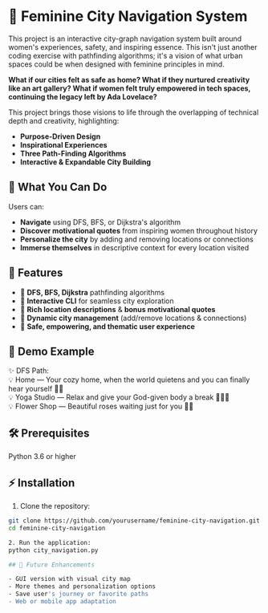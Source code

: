 # 🌸 Feminine City Navigation System

This project is an interactive city-graph navigation system built around women's experiences, safety, and inspiring essence. This isn't just another coding exercise with pathfinding algorithms; it's a vision of what urban spaces could be when designed with feminine principles in mind.

**What if our cities felt as safe as home? What if they nurtured creativity like an art gallery? What if women felt truly empowered in tech spaces, continuing the legacy left by Ada Lovelace?**

This project brings those visions to life through the overlapping of technical depth and creativity, highlighting:

- **Purpose-Driven Design** 
- **Inspirational Experiences**
- **Three Path-Finding Algorithms** 
- **Interactive & Expandable City Building**

## 🚀 What You Can Do

Users can:
- **Navigate** using DFS, BFS, or Dijkstra's algorithm
- **Discover motivational quotes** from inspiring women throughout history
- **Personalize the city** by adding and removing locations or connections
- **Immerse themselves** in descriptive context for every location visited

## 🌟 Features

- 🌸 **DFS, BFS, Dijkstra** pathfinding algorithms
- 🌸 **Interactive CLI** for seamless city exploration  
- 🌸 **Rich location descriptions** & **bonus motivational quotes**
- 🌸 **Dynamic city management** (add/remove locations & connections)
- 🌸 **Safe, empowering, and thematic user experience**

## 🎯 Demo Example

✨ DFS Path:  
💡 Home — Your cozy home, when the world quietens and you can finally hear yourself 🏡✨  
💡 Yoga Studio — Relax and give your God-given body a break 🧘‍♀️🌿  
💡 Flower Shop — Beautiful roses waiting just for you 🌹💐  

## 🛠️ Prerequisites

Python 3.6 or higher

## ⚡ Installation

1. Clone the repository:  
```bash
git clone https://github.com/yourusername/feminine-city-navigation.git
cd feminine-city-navigation

2. Run the application:
python city_navigation.py

## 🔮 Future Enhancements

- GUI version with visual city map
- More themes and personalization options  
- Save user's journey or favorite paths
- Web or mobile app adaptation
   
